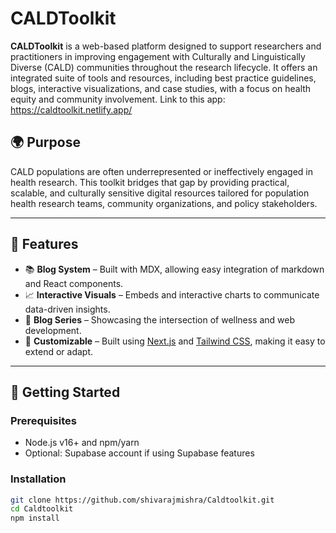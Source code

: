 # CALDToolkit

**CALDToolkit** is a web-based platform designed to support researchers and practitioners in improving engagement with Culturally and Linguistically Diverse (CALD) communities throughout the research lifecycle. It offers an integrated suite of tools and resources, including best practice guidelines, blogs, interactive visualizations, and case studies, with a focus on health equity and community involvement.
Link to this app: https://caldtoolkit.netlify.app/
## 🌍 Purpose

CALD populations are often underrepresented or ineffectively engaged in health research. This toolkit bridges that gap by providing practical, scalable, and culturally sensitive digital resources tailored for population health research teams, community organizations, and policy stakeholders.

---

## 🧩 Features

- 📚 **Blog System** – Built with MDX, allowing easy integration of markdown and React components.
- 📈 **Interactive Visuals** – Embeds and interactive charts to communicate data-driven insights.
- 🧠 **Blog Series** – Showcasing the intersection of wellness and web development.
- 🧰 **Customizable** – Built using [Next.js](https://nextjs.org/) and [Tailwind CSS](https://tailwindcss.com/), making it easy to extend or adapt.

---

## 🚀 Getting Started

### Prerequisites

- Node.js v16+ and npm/yarn
- Optional: Supabase account if using Supabase features

### Installation

```bash
git clone https://github.com/shivarajmishra/Caldtoolkit.git
cd Caldtoolkit
npm install

